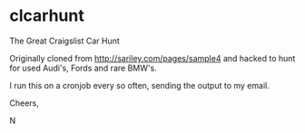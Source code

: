 clcarhunt
=========

The Great Craigslist Car Hunt

Originally cloned from http://sariley.com/pages/sample4 and hacked to hunt for used Audi's, Fords and rare BMW's.

I run this on a cronjob every so often, sending the output to my email.

Cheers,

N
